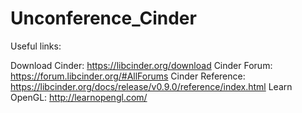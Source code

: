 # Unconference_Cinder

Useful links:

Download Cinder: https://libcinder.org/download
Cinder Forum: https://forum.libcinder.org/#AllForums
Cinder Reference: https://libcinder.org/docs/release/v0.9.0/reference/index.html
Learn OpenGL: http://learnopengl.com/





